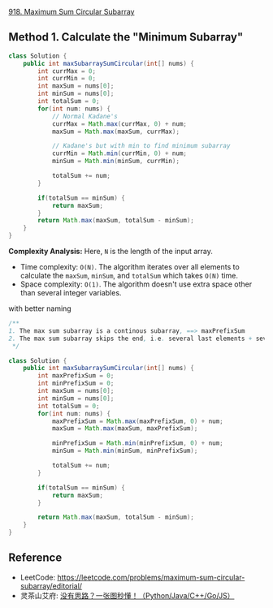 [918. Maximum Sum Circular Subarray](https://leetcode.com/problems/maximum-sum-circular-subarray/description/)


## Method 1. Calculate the "Minimum Subarray"
```java
class Solution {
    public int maxSubarraySumCircular(int[] nums) {
        int currMax = 0;
        int currMin = 0;
        int maxSum = nums[0];
        int minSum = nums[0];
        int totalSum = 0;
        for(int num: nums) {
            // Normal Kadane's 
            currMax = Math.max(currMax, 0) + num;
            maxSum = Math.max(maxSum, currMax);

            // Kadane's but with min to find minimum subarray
            currMin = Math.min(currMin, 0) + num;
            minSum = Math.min(minSum, currMin);

            totalSum += num;
        }

        if(totalSum == minSum) {
            return maxSum;
        }
        return Math.max(maxSum, totalSum - minSum);
    }
}
```
**Complexity Analysis:** Here, `N` is the length of the input array.
* Time complexity: `O(N)`. The algorithm iterates over all elements to calculate the `maxSum`, `minSum`, and `totalSum` which takes `O(N)` time.
* Space complexity: `O(1)`. The algorithm doesn't use extra space other than several integer variables.

with better naming
```java
/**
1. The max sum subarray is a continous subarray, ==> maxPrefixSum
2. The max sum subarray skips the end, i.e. several last elements + several first elements ==> totalSum - minPrefixSum
 */

class Solution {
    public int maxSubarraySumCircular(int[] nums) {
        int maxPrefixSum = 0;
        int minPrefixSum = 0;
        int maxSum = nums[0];
        int minSum = nums[0];
        int totalSum = 0;
        for(int num: nums) {
            maxPrefixSum = Math.max(maxPrefixSum, 0) + num;
            maxSum = Math.max(maxSum, maxPrefixSum);

            minPrefixSum = Math.min(minPrefixSum, 0) + num;
            minSum = Math.min(minSum, minPrefixSum);

            totalSum += num;            
        }

        if(totalSum == minSum) {
            return maxSum;
        }

        return Math.max(maxSum, totalSum - minSum);
    }
}
```


## Reference
* LeetCode: https://leetcode.com/problems/maximum-sum-circular-subarray/editorial/
* 灵茶山艾府: [没有思路？一张图秒懂！（Python/Java/C++/Go/JS）](https://leetcode.cn/problems/maximum-sum-circular-subarray/solutions/2351107/mei-you-si-lu-yi-zhang-tu-miao-dong-pyth-ilqh/)
